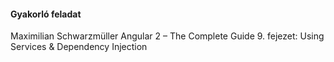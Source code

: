 #### Gyakorló feladat
Maximilian Schwarzmüller Angular 2 – The Complete Guide
9\. fejezet: Using Services & Dependency Injection
